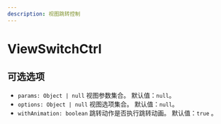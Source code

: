 ```yaml
---
description: 视图跳转控制
---
```


# ViewSwitchCtrl

## 可选选项

* `params: Object | null` 视图参数集合。 默认值：`null`。
* `options: Object | null` 视图选项集合。 默认值：`null`。
* `withAnimation: boolean` 跳转动作是否执行跳转动画。 默认值：`true` 。

